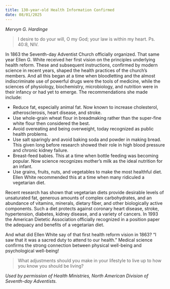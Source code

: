 ```yaml
---
title: 130-year-old Health Information Confirmed
date: 08/01/2025
---
```


_Mervyn G. Hardinge_

> <p></p>
> I desire to do your will, O my God; your law is within my heart. Ps. 40:8, NIV.

In 1863 the Seventh-day Adventist Church officially organized. That same year Ellen G. White received her first vision on the principles underlying health reform. These and subsequent instructions, confirmed by modern science in recent years, shaped the health practices of the church’s members. And all this began at a time when bloodletting and the almost indiscriminate use of powerful drugs were the tools of medicine, while the sciences of physiology, biochemistry, microbiology, and nutrition were in their infancy or had yet to emerge. The recommendations she made include:

- Reduce fat, especially animal fat. Now known to increase cholesterol, atherosclerosis, heart disease, and stroke.
- Use whole-grain wheat flour in breadmaking rather than the super-fine white flour then considered the best.
- Avoid overeating and being overweight, today recognized as public health problems.
- Use salt sparingly and avoid baking soda and powder in making bread. This given long before research showed their role in high blood pressure and chronic kidney failure.
- Breast-feed babies. This at a time when bottle feeding was becoming popular. Now science recognizes mother’s milk as the ideal nutrition for an infant.
- Use grains, fruits, nuts, and vegetables to make the most healthful diet. Ellen White recommended this at a time when many ridiculed a vegetarian diet.

Recent research has shown that vegetarian diets provide desirable levels of unsaturated fat, generous amounts of complex carbohydrates, and an abundance of vitamins, minerals, dietary fiber, and other biologically active components. Such a diet protects against coronary heart disease, stroke, hypertension, diabetes, kidney disease, and a variety of cancers. In 1993 the American Dietetic Association officially recognized in a position paper the adequacy and benefits of a vegetarian diet.

And what did Ellen White say of that first health reform vision in 1863? “I saw that it was a sacred duty to attend to our health.” Medical science confirms the strong connection between physical well-being and psychological well-being!

> <callout></callout>
> What adjustments should you make in your lifestyle to live up to how you know you should be living?

_Used by permission of Health Ministries, North American Division of Seventh-day Adventists._